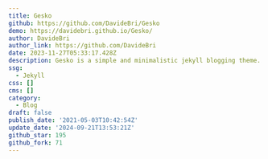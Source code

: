 ```yaml
---
title: Gesko
github: https://github.com/DavideBri/Gesko
demo: https://davidebri.github.io/Gesko/
author: DavideBri
author_link: https://github.com/DavideBri
date: 2023-11-27T05:33:17.428Z
description: Gesko is a simple and minimalistic jekyll blogging theme.
ssg:
  - Jekyll
css: []
cms: []
category:
  - Blog
draft: false
publish_date: '2021-05-03T10:42:54Z'
update_date: '2024-09-21T13:53:21Z'
github_star: 195
github_fork: 71
---
```

